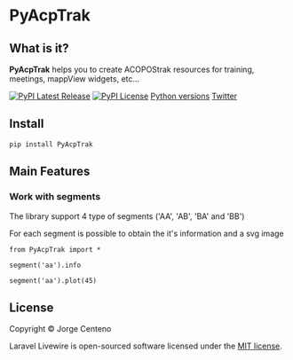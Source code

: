 # PyAcpTrak

## What is it?

**PyAcpTrak** helps you to create ACOPOStrak resources for training, meetings, mappView widgets, etc...

[![PyPI Latest Release](https://img.shields.io/pypi/v/PyAcpTrak)](https://pypi.org/project/PyAcpTrak/)
[![PyPI License](https://img.shields.io/pypi/l/PyAcpTrak)](https://github.com/HeytalePazguato/PyAcpTrak/blob/master/LICENSE)
[Python versions](https://img.shields.io/pypi/pyversions/PyAcpTrak)
[Twitter](https://img.shields.io/twitter/follow/HeytalePazguato?style=social)


## Install
```
pip install PyAcpTrak
```

## Main Features

### Work with segments

The library support 4 type of segments ('AA', 'AB', 'BA' and 'BB')

For each segment is possible to obtain the it's information and a svg image

```
from PyAcpTrak import *

segment('aa').info

segment('aa').plot(45)
```

## License

Copyright © Jorge Centeno

Laravel Livewire is open-sourced software licensed under the [MIT license](LICENSE.md).